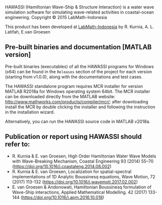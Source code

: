 HAWASSI (Hamiltonian Wave-Ship & Structure Interaction) is a water wave simulation software for simulating wave-related activities in coastal-ocean engineering.
Copyright © 2015 LabMath-Indonesia

This product has been developed at [LabMath-Indonesia](http://labmath-indonesia.org/) by
R. Kurnia, A. L. Latifah, E.van Groesen

## Pre-built binaries and documentation [MATLAB version]

Pre-built binaries (executables) of all the HAWASSI programs for Windows (x64) can be found in the `Releases` section of the project for each version (starting from v1.0.0), along with the documentations and test cases.

The HAWASSI standalone program requires MCR installer for version MATLAB R2018a for Windows operating system 64bit. The MCR installer can be downloaded directly from the MATLAB website: http://www.mathworks.com/products/compiler/mcr/; after downloading install the MCR by double clicking the installer and following the instruction in the installation wizard. 

Alternatively, you can run the HAWASSI source code in MATLAB v2018a.

## Publication or report using HAWASSI should refer to:
-	R. Kurnia & E. van Groesen, High Order Hamiltonian Water Wave Models with Wave-Breaking Mechanism, Coastal Engineering 93 (2014) 55–70 (https://doi.org/10.1016/j.coastaleng.2014.08.002)
-	R. Kurnia & E. van Groesen, Localization for spatial-spectral implementations of 1D Analytic Boussinesq equations, Wave Motion, 72 (2017) 113-132 (https://doi.org/10.1016/j.wavemoti.2017.02.002) 
-	E. van Groesen & Andonowati, Hamiltonian Boussinesq formulation of Wave-Ship interactions, Applied Mathematical Modelling. 42 (2017) 133-144 (https://doi.org/10.1016/j.apm.2016.10.018)


